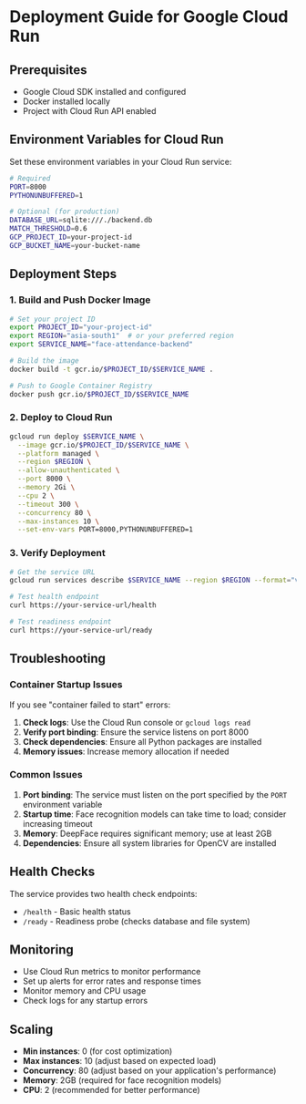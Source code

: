 # Deployment Guide for Google Cloud Run

## Prerequisites
- Google Cloud SDK installed and configured
- Docker installed locally
- Project with Cloud Run API enabled

## Environment Variables for Cloud Run

Set these environment variables in your Cloud Run service:

```bash
# Required
PORT=8000
PYTHONUNBUFFERED=1

# Optional (for production)
DATABASE_URL=sqlite:///./backend.db
MATCH_THRESHOLD=0.6
GCP_PROJECT_ID=your-project-id
GCP_BUCKET_NAME=your-bucket-name
```

## Deployment Steps

### 1. Build and Push Docker Image

```bash
# Set your project ID
export PROJECT_ID="your-project-id"
export REGION="asia-south1"  # or your preferred region
export SERVICE_NAME="face-attendance-backend"

# Build the image
docker build -t gcr.io/$PROJECT_ID/$SERVICE_NAME .

# Push to Google Container Registry
docker push gcr.io/$PROJECT_ID/$SERVICE_NAME
```

### 2. Deploy to Cloud Run

```bash
gcloud run deploy $SERVICE_NAME \
  --image gcr.io/$PROJECT_ID/$SERVICE_NAME \
  --platform managed \
  --region $REGION \
  --allow-unauthenticated \
  --port 8000 \
  --memory 2Gi \
  --cpu 2 \
  --timeout 300 \
  --concurrency 80 \
  --max-instances 10 \
  --set-env-vars PORT=8000,PYTHONUNBUFFERED=1
```

### 3. Verify Deployment

```bash
# Get the service URL
gcloud run services describe $SERVICE_NAME --region $REGION --format="value(status.url)"

# Test health endpoint
curl https://your-service-url/health

# Test readiness endpoint
curl https://your-service-url/ready
```

## Troubleshooting

### Container Startup Issues

If you see "container failed to start" errors:

1. **Check logs**: Use the Cloud Run console or `gcloud logs read`
2. **Verify port binding**: Ensure the service listens on port 8000
3. **Check dependencies**: Ensure all Python packages are installed
4. **Memory issues**: Increase memory allocation if needed

### Common Issues

1. **Port binding**: The service must listen on the port specified by the `PORT` environment variable
2. **Startup time**: Face recognition models can take time to load; consider increasing timeout
3. **Memory**: DeepFace requires significant memory; use at least 2GB
4. **Dependencies**: Ensure all system libraries for OpenCV are installed

## Health Checks

The service provides two health check endpoints:

- `/health` - Basic health status
- `/ready` - Readiness probe (checks database and file system)

## Monitoring

- Use Cloud Run metrics to monitor performance
- Set up alerts for error rates and response times
- Monitor memory and CPU usage
- Check logs for any startup errors

## Scaling

- **Min instances**: 0 (for cost optimization)
- **Max instances**: 10 (adjust based on expected load)
- **Concurrency**: 80 (adjust based on your application's performance)
- **Memory**: 2GB (required for face recognition models)
- **CPU**: 2 (recommended for better performance)
